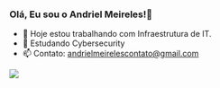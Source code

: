 ### Olá, Eu sou o Andriel Meireles!👋


- 🔭 Hoje estou trabalhando com Infraestrutura de IT.
- 🌱 Estudando Cybersecurity
- 📫 Contato: andrielmeirelescontato@gmail.com

<div> 
    <a href="https://www.linkedin.com/in/andrielmeireles/" target="_blank"><img src="https://img.shields.io/badge/-LinkedIn-%230077B5?style=for-the-badge&logo=linkedin&logoColor=white" target="_blank"></a> 
</div>
